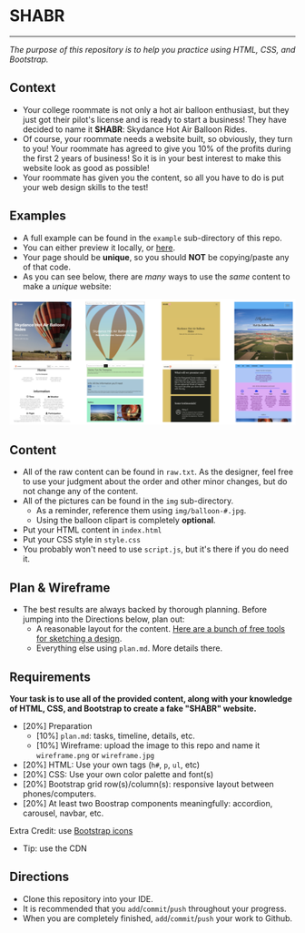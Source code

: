# SHABR
---
_The purpose of this repository is to help you practice using HTML, CSS, and Bootstrap._

## Context
* Your college roommate is not only a hot air balloon enthusiast, but they just got their pilot's license and is ready to start a business! They have decided to name it **SHABR**: Skydance Hot Air Balloon Rides. 
* Of course, your roommate needs a website built, so obviously, they turn to you! Your roommate has agreed to give you 10% of the profits during the first 2 years of business! So it is in your best interest to make this website look as good as possible!
* Your roommate has given you the content, so all you have to do is put your web design skills to the test!

## Examples
* A full example can be found in the `example` sub-directory of this repo.
* You can either preview it locally, or [here](http://hstatsep-wd.github.io/shabr/example/).
* Your page should be **unique**, so you should **NOT** be copying/paste any of that code.
* As you can see below, there are _many_ ways to use the _same_ content to make a _unique_ website:

![SHABR Examples](example/shabr-examples.png)

## Content
* All of the raw content can be found in `raw.txt`. As the designer, feel free to use your judgment about the order and other minor changes, but do not change any of the content.
* All of the pictures can be found in the `img` sub-directory. 
  * As a reminder, reference them using `img/balloon-#.jpg`.
  * Using the balloon clipart is completely **optional**.
* Put your HTML content in `index.html`
* Put your CSS style in `style.css`
* You probably won't need to use `script.js`, but it's there if you do need it.

## Plan & Wireframe
* The best results are always backed by thorough planning. Before jumping into the Directions below, plan out:
  * A reasonable layout for the content. [Here are a bunch of free tools for sketching a design](https://hstatsep.github.io/students/index.html#wireframing).
  * Everything else using `plan.md`. More details there.

## Requirements
**Your task is to use all of the provided content, along with your knowledge of HTML, CSS, and Bootstrap to create a fake "SHABR" website.**
* [20%] Preparation
  * [10%] `plan.md`: tasks, timeline, details, etc.
  * [10%] Wireframe: upload the image to this repo and name it `wireframe.png` or `wireframe.jpg`
* [20%] HTML: Use your own tags (`h#`, `p`, `ul`, etc)
* [20%] CSS: Use your own color palette and font(s)
* [20%] Bootstrap grid row(s)/column(s): responsive layout between phones/computers.
* [20%] At least two Boostrap components meaningfully: accordion, carousel, navbar, etc.

Extra Credit: use [Bootstrap icons](https://icons.getbootstrap.com/index.html#install)
* Tip: use the CDN

## Directions
* Clone this repository into your IDE.
* It is recommended that you `add`/`commit`/`push` throughout your progress.
* When you are completely finished, `add`/`commit`/`push` your work to Github.
